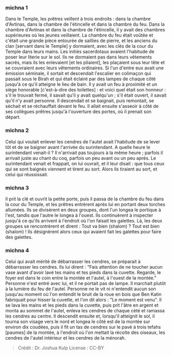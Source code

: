 
### michna 1
Dans le Temple, les prêtres veillent à trois endroits : dans la chambre d'Avtinas, dans la chambre de l'étincelle et dans la chambre du feu. Dans la chambre d'Avtinas et dans la chambre de l'étincelle, il y avait des chambres supérieures où les jeunes veillaient. La chambre du feu était voûtée et c'était une grande pièce entourée de saillies de pierre, et les anciens du clan [servant dans le Temple] y dormaient, avec les clés de la cour du Temple dans leurs mains. Les initiés sacerdotaux avaient l'habitude de poser leur literie sur le sol. Ils ne dormaient pas dans leurs vêtements sacrés, mais ils les enlevaient [et les pliaient], les plaçaient sous leur tête et se couvraient avec leurs vêtements ordinaires. Si l'un d'entre eux avait une émission séminale, il sortait et descendait l'escalier en colimaçon qui passait sous le Birah et qui était éclairé par des lampes de chaque côté jusqu'à ce qu'il atteigne le lieu de bain. Il y avait un feu à proximité et un siège honorable [c'est-à-dire des toilettes] : et voici quel était son honneur : s'il le trouvait fermé, il savait qu'il y avait quelqu'un ; s'il était ouvert, il savait qu'il n'y avait personne. Il descendait et se baignait, puis remontait, se séchait et se réchauffait devant le feu. Il allait ensuite s'asseoir à côté de ses collègues prêtres jusqu'à l'ouverture des portes, où il prenait son départ.

### michna 2
Celui qui voulait enlever les cendres de l'autel avait l'habitude de se lever tôt et de se baigner avant l'arrivée du surintendant. A quelle heure le surintendant venait-il ? Il n'arrivait pas toujours à la même heure ; parfois il arrivait juste au chant du coq, parfois un peu avant ou un peu après. Le surintendant venait et frappait, on lui ouvrait, et il leur disait : que tous ceux qui se sont baignés viennent et tirent au sort. Alors ils tiraient au sort, et celui qui réussissait.

### michna 3
Il prit la clé et ouvrit la petite porte, puis il passa de la chambre du feu dans la cour du Temple, et les prêtres entrèrent après lui en portant deux torches allumées. Ils se divisèrent en deux groupes, dont l'un longea le portique à l'est, tandis que l'autre le longea à l'ouest. Ils continuèrent à inspecter jusqu'à ce qu'ils arrivent à l'endroit où l'on faisait les galettes. Là, les deux groupes se rencontrèrent et dirent : Tout va bien (shalom) ? Tout est bien (shalom) ! Ils désignèrent alors ceux qui avaient fait les galettes pour faire des galettes.

### michna 4
Celui qui avait mérité de débarrasser les cendres, se préparait à débarrasser les cendres. Ils lui dirent : "Fais attention de ne toucher aucun vase avant d'avoir lavé tes mains et tes pieds dans la cuvette. Regarde, le foyer est dans le coin entre la montée et l'autel, à l'ouest de la montée." Personne n'est entré avec lui, et il ne portait pas de lampe. Il marchait plutôt à la lumière du feu de l'autel. Personne ne le vit ni n'entendit aucun son jusqu'au moment où l'on entendit le bruit de la roue en bois que Ben Katin fabriquait pour hisser la cuvette, et l'on dit alors : "Le moment est venu". Il se lava les mains et les pieds dans la cuvette, puis prit l'âtre en argent et monta au sommet de l'autel, enleva les cendres de chaque cèté et ramassa les cendres au centre. Il descendit ensuite et, lorsqu'il atteignit le sol, il tourna son visage vers le nord et longea le côté est de la montée sur environ dix coudées, puis il fit un tas de cendres sur le pavé à trois tefahs [paumes] de la montée, à l'endroit où l'on mettait la récolte des oiseaux, les cendres de l'autel intérieur et les cendres de la ménorah.

>Crédit : Dr. Joshua Kulp
>License : CC-BY